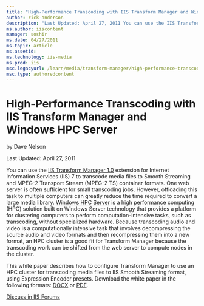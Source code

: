 ```yaml
---
title: "High-Performance Transcoding with IIS Transform Manager and Windows HPC Server | Microsoft Docs"
author: rick-anderson
description: "Last Updated: April 27, 2011 You can use the IIS Transform Manager 1.0 extension for Internet Information Services (IIS) 7 to transcode media files to Smooth..."
ms.author: iiscontent
manager: soshir
ms.date: 04/27/2011
ms.topic: article
ms.assetid: 
ms.technology: iis-media
ms.prod: iis
msc.legacyurl: /learn/media/transform-manager/high-performance-transcoding-with-iis-transform-manager-and-windows-hpc-server
msc.type: authoredcontent
---
```

High-Performance Transcoding with IIS Transform Manager and Windows HPC Server
====================
by Dave Nelson

Last Updated: April 27, 2011

You can use the [IIS Transform Manager 1.0](https://go.microsoft.com/?linkid=9771075) extension for Internet Information Services (IIS) 7 to transcode media files to Smooth Streaming and MPEG-2 Transport Stream (MPEG-2 TS) container formats. One web server is often sufficient for small transcoding jobs. However, offloading this task to multiple computers can greatly reduce the time required to convert a large media library. [Windows HPC Server](https://go.microsoft.com/?linkid=9771076) is a high performance computing (HPC) solution built on Windows Server technology that provides a platform for clustering computers to perform computation-intensive tasks, such as transcoding, without specialized hardware. Because transcoding audio and video is a computationally intensive task that involves decompressing the source audio and video formats and then recompressing them into a new format, an HPC cluster is a good fit for Transform Manager because the transcoding work can be shifted from the web server to compute nodes in the cluster.

This white paper describes how to configure Transform Manager to use an HPC cluster for transcoding media files to IIS Smooth Streaming format, using Expression Encoder presets. Download the white paper in the following formats: [DOCX](https://go.microsoft.com/?linkid=9771028) or [PDF](https://go.microsoft.com/?linkid=9771029).
  
  
[Discuss in IIS Forums](https://forums.iis.net/1145.aspx)